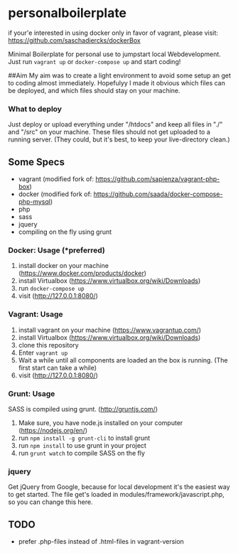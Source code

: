 # personalboilerplate
if your'e interested in using docker only in favor of vagrant, please visit: https://github.com/saschadiercks/dockerBox

Minimal Boilerplate for personal use to jumpstart local Webdevelopment.
Just run `vagrant up` or `docker-compose up` and start coding!

##Aim
My aim was to create a light environment to avoid some setup an get to coding almost immediately. Hopefulyy I made it obvious which files can be deployed, and which files should stay on your machine.

### What to deploy
Just deploy or upload everything under "/htdocs" and keep all files in "./" and "/src" on your machine. These files should not get uploaded to a running server. (They could, but it's best, to keep your live-directory clean.)

## Some Specs
- vagrant (modified fork of: https://github.com/sapienza/vagrant-php-box)
- docker (modified fork of: https://github.com/saada/docker-compose-php-mysql)
- php
- sass
- jquery
- compiling on the fly using grunt

### Docker: Usage (*preferred)
1. install docker on your machine (https://www.docker.com/products/docker)
2. install Virtualbox (https://www.virtualbox.org/wiki/Downloads)
3. run `docker-compose up`
4. visit (http://127.0.0.1:8080/)

### Vagrant: Usage
1. install vagrant on your machine (https://www.vagrantup.com/)
2. install Virtualbox (https://www.virtualbox.org/wiki/Downloads)
3. clone this repository
4. Enter `vagrant up`
5. Wait a while until all components are loaded an the box is running. (The first start can take a while)
6. visit (http://127.0.0.1:8080/)

### Grunt: Usage
SASS is compiled using grunt. (http://gruntjs.com/)
1. Make sure, you have node.js installed on your computer (https://nodejs.org/en/)
2. run `npm install -g grunt-cli` to install grunt
1. run `npm install` to use grunt in your project
2. run `grunt watch` to compile SASS on the fly

### jquery
Get jQuery from Google, because for local development it's the easiest way to get started. The file get's loaded in modules/framework/javascript.php, so you can change this here.

## TODO
- prefer .php-files instead of .html-files in vagrant-version
